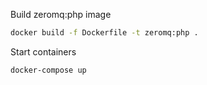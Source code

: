 Build zeromq:php image

```bash
docker build -f Dockerfile -t zeromq:php .
```

Start containers

```bash
docker-compose up 
```